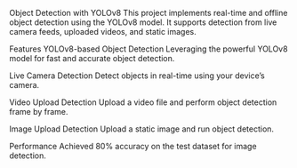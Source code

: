 Object Detection with YOLOv8
This project implements real-time and offline object detection using the YOLOv8 model. It supports detection from live camera feeds, uploaded videos, and static images.

Features
YOLOv8-based Object Detection
Leveraging the powerful YOLOv8 model for fast and accurate object detection.

Live Camera Detection
Detect objects in real-time using your device’s camera.

Video Upload Detection
Upload a video file and perform object detection frame by frame.

Image Upload Detection
Upload a static image and run object detection.

Performance
Achieved 80% accuracy on the test dataset for image detection.



















